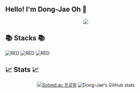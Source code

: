 ## Hello! I'm Dong-Jae Oh 👋

<div align=center>
  <img src="https://capsule-render.vercel.app/api?type=waving&color=auto&height=300&section=header&text=Dong-Jae%20Oh's%20Github%20&fontSize=60&animation=twinkling" />
</div>


<h2>📚 Stacks 📚</h2>
<p>

<img alt="RED" src ="https://img.shields.io/badge/SPRING Boot-6DB33F.svg?&style=for-the-badge&logo=SpringBoot&logoColor=white"/> <img alt="RED" src ="https://img.shields.io/badge/Mysql-003545.svg?&style=for-the-badge&logo=Mysql&logoColor=white"/> <img alt="RED" src ="https://img.shields.io/badge/JAVA-004027.svg?&style=for-the-badge&logo=Jameson&logoColor=white"/>

</p>


<h2>📈 Stats 📈</h2>

<div align=center>

[![Solved.ac 프로필](http://mazassumnida.wtf/api/v1/generate_badge?boj=isf1999)](https://solved.ac/isf1999)
![Dong-Jae's GitHub stats](https://github-readme-stats.vercel.app/api?username=djdongjae&show_icons=true&theme=radical)

</div>      
